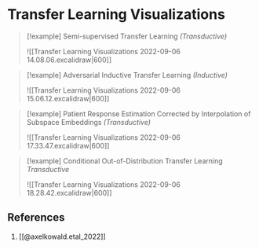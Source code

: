 # Transfer Learning Visualizations

> [!example] 
> Semi-supervised Transfer Learning 
> *(Transductive)*
> 
> ![[Transfer Learning Visualizations 2022-09-06 14.08.06.excalidraw|600]]

> [!example] 
> Adversarial Inductive Transfer Learning
> *(Inductive)*
> 
> ![[Transfer Learning Visualizations 2022-09-06 15.06.12.excalidraw|600]]

> [!example] 
> Patient Response Estimation Corrected by Interpolation of Subspace Embeddings
> *(Transductive)*
> 
> ![[Transfer Learning Visualizations 2022-09-06 17.33.47.excalidraw|600]]

> [!example] 
> Conditional Out-of-Distribution Transfer Learning
> *Transductive*
> 
> ![[Transfer Learning Visualizations 2022-09-06 18.28.42.excalidraw|600]]

## References
1. [[@axelkowald.etal_2022]]
